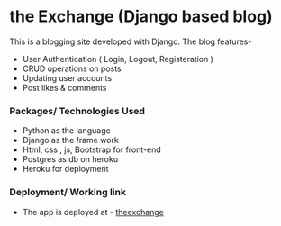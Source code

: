 # the Exchange (Django based blog)

This is a blogging site developed with Django. The blog features-

- User Authentication ( Login, Logout, Registeration )
- CRUD operations on posts
- Updating user accounts
- Post likes & comments

### Packages/ Technologies Used

- Python as the language
- Django as the frame work
- Html, css , js, Bootstrap for front-end
- Postgres as db on heroku
- Heroku for deployment

### Deployment/ Working link

- The app is deployed at - [theexchange](https://theexchange.herokuapp.com/)
